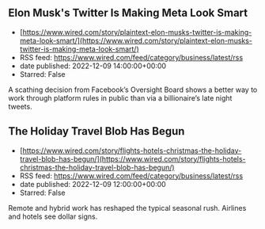 ## Elon Musk's Twitter Is Making Meta Look Smart
 - [https://www.wired.com/story/plaintext-elon-musks-twitter-is-making-meta-look-smart/](https://www.wired.com/story/plaintext-elon-musks-twitter-is-making-meta-look-smart/)
 - RSS feed: https://www.wired.com/feed/category/business/latest/rss
 - date published: 2022-12-09 14:00:00+00:00
 - Starred: False

A scathing decision from Facebook’s Oversight Board shows a better way to work through platform rules in public than via a billionaire’s late night tweets.

## The Holiday Travel Blob Has Begun
 - [https://www.wired.com/story/flights-hotels-christmas-the-holiday-travel-blob-has-begun/](https://www.wired.com/story/flights-hotels-christmas-the-holiday-travel-blob-has-begun/)
 - RSS feed: https://www.wired.com/feed/category/business/latest/rss
 - date published: 2022-12-09 12:00:00+00:00
 - Starred: False

Remote and hybrid work has reshaped the typical seasonal rush. Airlines and hotels see dollar signs.
